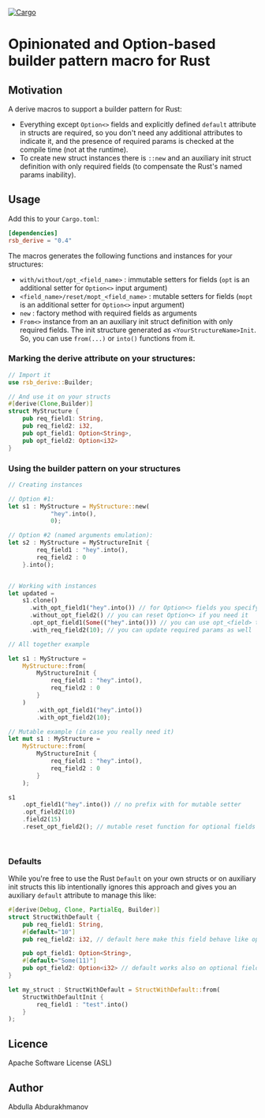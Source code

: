 [![Cargo](https://img.shields.io/crates/v/rsb_derive.svg)](https://crates.io/crates/rsb_derive)

# Opinionated and Option-based builder pattern macro for Rust

## Motivation
A derive macros to support a builder pattern for Rust:
- Everything except `Option<>` fields and explicitly defined `default` attribute in structs are required, so you 
don't need any additional attributes to indicate it, and the presence of required params 
is checked at the compile time (not at the runtime).
- To create new struct instances there is `::new` and an auxiliary init struct definition 
with only required fields (to compensate the Rust's named params inability). 

## Usage

Add this to your `Cargo.toml`:

```toml
[dependencies]
rsb_derive = "0.4"
```

The macros generates the following functions and instances for your structures:
- `with/without/opt_<field_name>` : immutable setters for fields (`opt` is an additional setter for `Option<>` input argument)
- `<field_name>/reset/mopt_<field_name>` : mutable setters for fields (`mopt` is an additional setter for `Option<>` input argument)
- `new` : factory method with required fields as arguments
- `From<>` instance from an an auxiliary init struct definition with only required fields. 
The init structure generated as `<YourStructureName>Init`. So, you can use `from(...)` or `into()` 
functions from it.

### Marking the derive attribute on your structures:

```rust
// Import it
use rsb_derive::Builder;

// And use it on your structs
#[derive(Clone,Builder)]
struct MyStructure {
    pub req_field1: String,
    pub req_field2: i32,
    pub opt_field1: Option<String>,
    pub opt_field2: Option<i32>
}
```

### Using the builder pattern on your structures 

```rust
// Creating instances

// Option #1:
let s1 : MyStructure = MyStructure::new(
            "hey".into(),
            0);

// Option #2 (named arguments emulation):
let s2 : MyStructure = MyStructureInit {
        req_field1 : "hey".into(),
        req_field2 : 0
    }.into();


// Working with instances
let updated = 
    s1.clone()
      .with_opt_field1("hey".into()) // for Option<> fields you specify a bare argument
      .without_opt_field2() // you can reset Option<> if you need it
      .opt_opt_field1(Some(("hey".into())) // you can use opt_<field> to provide Option<> inputs
      .with_req_field2(10); // you can update required params as well

// All together example

let s1 : MyStructure =
    MyStructure::from(
        MyStructureInit {
            req_field1 : "hey".into(),
            req_field2 : 0
        }
    )
        .with_opt_field1("hey".into())
        .with_opt_field2(10);

// Mutable example (in case you really need it)
let mut s1 : MyStructure =
    MyStructure::from(
        MyStructureInit {
            req_field1 : "hey".into(),
            req_field2 : 0
        }
    );

s1
    .opt_field1("hey".into()) // no prefix with for mutable setter    
    .opt_field2(10)
    .field2(15)
    .reset_opt_field2(); // mutable reset function for optional fields

    


``` 

### Defaults

While you're free to use the Rust `Default` on your own structs or on auxiliary init structs 
this lib intentionally ignores this approach and gives you an auxiliary `default` attribute 
to manage this like: 

```rust
#[derive(Debug, Clone, PartialEq, Builder)]
struct StructWithDefault {
    pub req_field1: String,
    #[default="10"]
    pub req_field2: i32, // default here make this field behave like optional

    pub opt_field1: Option<String>,
    #[default="Some(11)"]
    pub opt_field2: Option<i32> // default works also on optional fields
}

let my_struct : StructWithDefault = StructWithDefault::from(
    StructWithDefaultInit {
        req_field1 : "test".into()
    }
);
```


## Licence
Apache Software License (ASL)

## Author
Abdulla Abdurakhmanov
